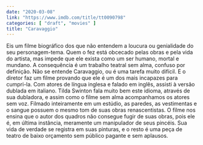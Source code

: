 ```yaml
---
date: "2020-03-08"
link: "https://www.imdb.com/title/tt0090798"
categories: [ "draft", "movies" ]
title: "Caravaggio"
---
```

Eis um filme biográfico dos que não entendem a loucura ou genialidade do seu personagem-tema. Quem o fez está obcecado pelas obras e pela vida do artista, mas impede que ele exista como um ser humano, mortal e mundano. A consequência é um trabalho teatral sem alma, confuso por definição. Não se entende Caravaggio, ou é uma tarefa muito difícil. E o diretor faz um filme provando que ele é um dos mais incapazes para cumpri-la. Com atores de língua inglesa e falado em inglês, assisti à versão dublada em italiano. Tilda Swinton fala muito bem este idioma, através de sua dubladora, e assim como o filme sem alma acompanhamos os atores sem voz. Filmado inteiramente em um estúdio, as paredes, as vestimentas e o sangue possuem o mesmo tom de suas obras renascentistas. O filme nos ensina que o autor dos quadros não consegue fugir de suas obras, pois ele é, em última instância, meramente um manipulador de seus pincéis. Sua vida de verdade se registra em suas pinturas, e o resto é uma peça de teatro de baixo orçamento sem público pagante e sem aplausos.
